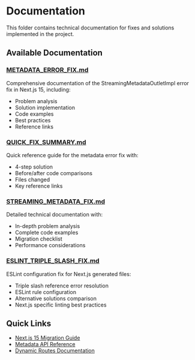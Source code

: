 # Documentation

This folder contains technical documentation for fixes and solutions implemented in the project.

## Available Documentation

### [METADATA_ERROR_FIX.md](./METADATA_ERROR_FIX.md)

Comprehensive documentation of the StreamingMetadataOutletImpl error fix in Next.js 15, including:

- Problem analysis
- Solution implementation
- Code examples
- Best practices
- Reference links

### [QUICK_FIX_SUMMARY.md](./QUICK_FIX_SUMMARY.md)

Quick reference guide for the metadata error fix with:

- 4-step solution
- Before/after code comparisons
- Files changed
- Key reference links

### [STREAMING_METADATA_FIX.md](./STREAMING_METADATA_FIX.md)

Detailed technical documentation with:

- In-depth problem analysis
- Complete code examples
- Migration checklist
- Performance considerations

### [ESLINT_TRIPLE_SLASH_FIX.md](./ESLINT_TRIPLE_SLASH_FIX.md)

ESLint configuration fix for Next.js generated files:

- Triple slash reference error resolution
- ESLint rule configuration
- Alternative solutions comparison
- Next.js specific linting best practices

## Quick Links

- [Next.js 15 Migration Guide](https://nextjs.org/docs/app/building-your-application/upgrading/version-15)
- [Metadata API Reference](https://nextjs.org/docs/app/api-reference/functions/generate-metadata)
- [Dynamic Routes Documentation](https://nextjs.org/docs/app/building-your-application/routing/dynamic-routes)
